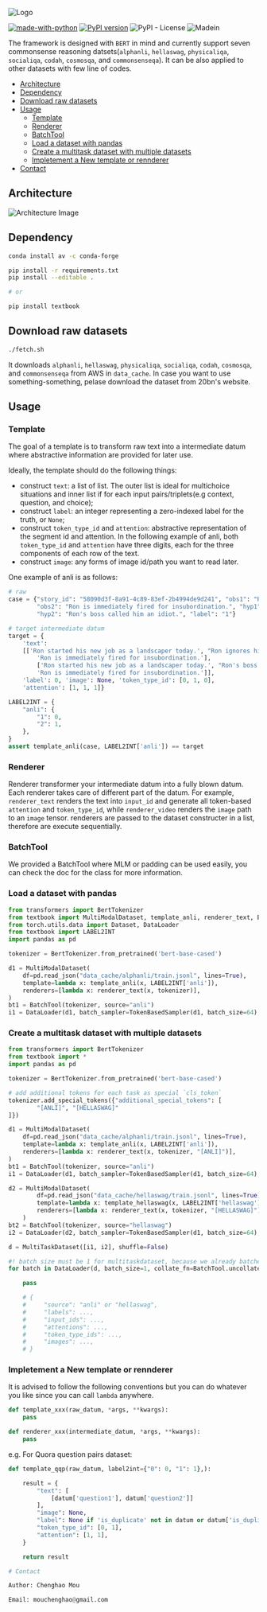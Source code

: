 ![Logo](./textbook-logo.svg)

[![made-with-python](https://img.shields.io/badge/Made%20with-Python-1f425f.svg)](https://www.python.org/) [![PyPI version](https://badge.fury.io/py/textbook.svg)](https://badge.fury.io/py/textbook) ![PyPI - License](https://img.shields.io/pypi/l/textbook) ![Madein](https://img.shields.io/badge/MADEIN-ISI-brightgreen)

<!-- [![Actions Status](https://github.com/chenghaomou/textbook/workflows/Upload%20Python%20Package/badge.svg)](https://github.com/ChenghaoMou/textbook/actions?query=workflow%3A%22Upload+Python+Package%22) -->

The framework is designed with `BERT` in mind and currently support seven commonsense reasoning datsets(`alphanli`, `hellaswag`, `physicaliqa`, `socialiqa`, `codah`, `cosmosqa`, and `commonsenseqa`). It can be also applied to other datasets with few line of codes.

<!-- @import "[TOC]" {cmd="toc" depthFrom=1 depthTo=6 orderedList=false} -->

<!-- code_chunk_output -->

- [Architecture](#architecture)
- [Dependency](#dependency)
- [Download raw datasets](#download-raw-datasets)
- [Usage](#usage)
  - [Template](#template)
  - [Renderer](#renderer)
  - [BatchTool](#batchtool)
  - [Load a dataset with pandas](#load-a-dataset-with-pandas)
  - [Create a multitask dataset with multiple datasets](#create-a-multitask-dataset-with-multiple-datasets)
  - [Impletement a New template or rennderer](#impletement-a-new-template-or-rennderer)
- [Contact](#contact)

<!-- /code_chunk_output -->

## Architecture

![Architecture Image](./textbook.svg)

## Dependency

```bash
conda install av -c conda-forge
```

```bash
pip install -r requirements.txt
pip install --editable .

# or

pip install textbook
```

## Download raw datasets

```bash
./fetch.sh
```

It downloads `alphanli`, `hellaswag`, `physicaliqa`, `socialiqa`, `codah`, `cosmosqa`, and `commonsenseqa` from AWS in `data_cache`.
In case you want to use something-something, pelase download the dataset from 20bn's website.

## Usage

### Template

The goal of a template is to transform raw text into a intermediate datum where abstractive information are provided for later use.

Ideally, the template should do the following things:

- construct `text`: a list of list. The outer list is ideal for multichoice situations and inner list if for each input pairs/triplets(e.g context, question, and choice);
- construct `label`: an integer representing a zero-indexed label for the truth, or `None`;
- construct `token_type_id` and `attention`: abstractive representation of the segment id and attention. In the following example of anli, both `token_type_id` and `attention` have three digits, each for the three components of each row of the text.
- construct `image`: any forms of image id/path you want to read later.

One example of anli is as follows:

```python
# raw
case = {"story_id": "58090d3f-8a91-4c89-83ef-2b4994de9d241", "obs1": "Ron started his new job as a landscaper today.",
        "obs2": "Ron is immediately fired for insubordination.", "hyp1": "Ron ignores his bosses's orders and called him an idiot.",
        "hyp2": "Ron's boss called him an idiot.", "label": "1"}

# target intermediate datum
target = {
    'text':
    [['Ron started his new job as a landscaper today.', "Ron ignores his bosses's orders and called him an idiot.",
        'Ron is immediately fired for insubordination.'],
        ['Ron started his new job as a landscaper today.', "Ron's boss called him an idiot.",
        'Ron is immediately fired for insubordination.']],
    'label': 0, 'image': None, 'token_type_id': [0, 1, 0],
    'attention': [1, 1, 1]}

LABEL2INT = {
    "anli": {
        "1": 0,
        "2": 1,
    },
}
assert template_anli(case, LABEL2INT['anli']) == target

```

### Renderer

Renderer transformer your intermediate datum into a fully blown datum. Each renderer takes care of different part of the datum. For example, `renderer_text` renders the text into `input_id` and generate all token-based `attention` and `token_type_id`, while `renderer_video` renders the `image` path to an `image` tensor. renderers are passed to the dataset constructer in a list, therefore are execute sequentially.

### BatchTool

We provided a BatchTool where MLM or padding can be used easily, you can check the doc for the class for more information.

### Load a dataset with pandas

```python
from transformers import BertTokenizer
from textbook import MultiModalDataset, template_anli, renderer_text, BatchTool, TokenBasedSampler
from torch.utils.data import Dataset, DataLoader
from textbook import LABEL2INT
import pandas as pd

tokenizer = BertTokenizer.from_pretrained('bert-base-cased')

d1 = MultiModalDataset(
    df=pd.read_json("data_cache/alphanli/train.jsonl", lines=True),
    template=lambda x: template_anli(x, LABEL2INT['anli']),
    renderers=[lambda x: renderer_text(x, tokenizer)],
)
bt1 = BatchTool(tokenizer, source="anli")
i1 = DataLoader(d1, batch_sampler=TokenBasedSampler(d1, batch_size=64), collate_fn=bt1.collate_fn)
```

### Create a multitask dataset with multiple datasets

```python
from transformers import BertTokenizer
from textbook import *
import pandas as pd

tokenizer = BertTokenizer.from_pretrained('bert-base-cased')

# add additional tokens for each task as special `cls_token`
tokenizer.add_special_tokens({"additional_special_tokens": [
        "[ANLI]", "[HELLASWAG]"
]})

d1 = MultiModalDataset(
    df=pd.read_json("data_cache/alphanli/train.jsonl", lines=True),
    template=lambda x: template_anli(x, LABEL2INT['anli']),
    renderers=[lambda x: renderer_text(x, tokenizer, "[ANLI]")],
)
bt1 = BatchTool(tokenizer, source="anli")
i1 = DataLoader(d1, batch_sampler=TokenBasedSampler(d1, batch_size=64), collate_fn=bt1.collate_fn)

d2 = MultiModalDataset(
        df=pd.read_json("data_cache/hellaswag/train.jsonl", lines=True),
        template=lambda x: template_hellaswag(x, LABEL2INT['hellaswag']),
        renderers=[lambda x: renderer_text(x, tokenizer, "[HELLASWAG]")],
    )
bt2 = BatchTool(tokenizer, source="hellaswag")
i2 = DataLoader(d2, batch_sampler=TokenBasedSampler(d1, batch_size=64), collate_fn=bt2.collate_fn)

d = MultiTaskDataset([i1, i2], shuffle=False)

#! batch size must be 1 for multitaskdataset, because we already batched in each sub dataset.
for batch in DataLoader(d, batch_size=1, collate_fn=BatchTool.uncollate_fn):

    pass

    # {
    #     "source": "anli" or "hellaswag",
    #     "labels": ...,
    #     "input_ids": ...,
    #     "attentions": ...,
    #     "token_type_ids": ...,
    #     "images": ...,
    # }
```

### Impletement a New template or rennderer

It is advised to follow the following conventions but you can do whatever you like since you can call `lambda` anywhere.

```python
def template_xxx(raw_datum, *args, **kwargs):
    pass

def renderer_xxx(intermediate_datum, *args, **kwargs):
    pass
```

e.g. For Quora question pairs dataset:

```python
def template_qqp(raw_datum, label2int={"0": 0, "1": 1},):

    result = {
        "text": [
            [datum['question1'], datum['question2']]
        ],
        "image": None,
        "label": None if 'is_duplicate' not in datum or datum['is_duplicate'] is None else label2int[str(datum['i_duplicate'])],
        "token_type_id": [0, 1],
        "attention": [1, 1],
    }

    return result

# Contact

Author: Chenghao Mou

Email: mouchenghao@gmail.com
```
